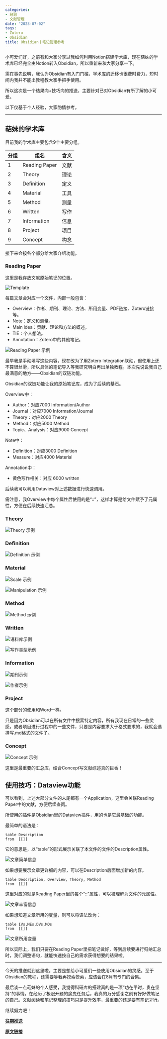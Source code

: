 ```yaml
---
categories:
- 经验
- 文献管理
date: "2023-07-02"
tags:
- Zotero
- Obsidian
title: Obsidian丨笔记管理参考
---
```


小可爱们好，之前有和大家分享过我如何利用Notion搭建学术库，现在萜妹的学术库已经完全由Notion转入Obsidian，所以重新来和大家分享一下。

<!--more-->

需在事先说明，我认为Obsidian有入门门槛，学术库的迁移也很费时费力，短时间内我并不能出教程教大家手把手使用。

所以这次是一个结果向+技巧向的推送，主要针对已对Obsidian有所了解的小可爱。

以下仅基于个人经验，大家酌情参考。

---


## 萜妹的学术库

目前我的学术库主要包含9个主要分组。

| 分组 | 组名          | 含义 |
| ---- | ------------- | ---- |
| 1    | Reading Paper | 文献 |
| 2    | Theory        | 理论 |
| 3    | Definition    | 定义 |
| 4    | Material      | 工具 |
| 5    | Method        | 测量 |
| 6    | Written       | 写作 |
| 7    | Information   | 信息 |
| 8    | Project       | 项目 |
| 9    | Concept       | 构念 |

接下来会按各个部分给大家介绍功能。

### Reading Paper

这里是我存放文献原始笔记的位置。

![Template](https://tie-1315290370.cos.ap-beijing.myqcloud.com/Paper/bd09b92e610cbd2d94c10532715980d0_5651fec7-511d-4c07-9b1d-5db3c822c7a3.png)

每篇文章会对应一个文件，内部一般包含：
- Overview：作者、期刊、理论、方法、所用变量、PDF链接、Zotero链接等。
- Note：定义和测量。
- Main idea：贡献、理论和方法的概述。
- TIE：个人想法。
- Annotation：Zotero中的其他笔记。

![Reading Paper 示例](https://tie-1315290370.cos.ap-beijing.myqcloud.com/Paper/20230702203309.png)

最早我是手动填写这些内容，现在改为了用Zotero Integration联动，但使用上还不算很丝滑，所以具体的笔记导入等我研究明白再出单独教程。本次先说说我自己最满意的地方——Obsidian的双链功能。

Obsidian的双链功能让我的原始笔记库，成为了后续的基石。

Overview中：
- Author：对应7000 Information/Author
- Journal：对应7000 Information/Journal
- Theory：对应2000 Theory
- Method：对应5000 Method
- Topic、Analysis：对应9000 Concept

Note中：
- Definition：对应3000 Definition
- Measure：对应4000 Material

Annotation中：
- 黄色写作相关：对应 6000 written

后续我可以利用Dataview对上述数据进行快速调用。

需注意，我Overview中每个属性后使用的是“::”，这样才算是给文件赋予了元属性，方便在后续快速汇总。

### Theory

![Theory 示例](https://tie-1315290370.cos.ap-beijing.myqcloud.com/Paper/20230702212121.png)

### Definition  

![Definition 示例](https://tie-1315290370.cos.ap-beijing.myqcloud.com/Paper/7d87497b-a1e0-4987-a2bb-2ab145ff4c28.png)


### Material
![Scale 示例](https://tie-1315290370.cos.ap-beijing.myqcloud.com/Paper/59fd0885-dcf7-449b-9c51-e1438c2b7088.png)


![Manipulation 示例](https://tie-1315290370.cos.ap-beijing.myqcloud.com/Paper/2504f276-9b6b-401c-a2a9-41b226d993d7.png)

### Method
![Method 示例](https://tie-1315290370.cos.ap-beijing.myqcloud.com/Paper/9acdf6e7-1e16-4e56-ad89-268210bac112.png)


### Written

![语料库示例](https://tie-1315290370.cos.ap-beijing.myqcloud.com/Paper/755880f3-ca67-4287-b1e3-ec3c3926153e.png)


![写作类型示例](https://tie-1315290370.cos.ap-beijing.myqcloud.com/Paper/391eb36b-da6a-4f99-84b2-4ed80bda1a56.png)


### Information

![期刊示例](https://tie-1315290370.cos.ap-beijing.myqcloud.com/Paper/31eff2af-32ad-4132-940f-924a5d0b7604.png)

![作者示例](https://tie-1315290370.cos.ap-beijing.myqcloud.com/Paper/6e82f32e-74a9-44aa-84ff-eddfd7dd41c8.png)

### Project

这个部分的使用和Word一样。

只是因为Obsidian可以在所有文件中搜索特定内容，所有我现在日常的一些灵感，或者项目进行过程中的一些文件，只要是内容要求大于格式要求的，我就会选择写.md格式的文件了。

### Concept

![Concept 示例](https://tie-1315290370.cos.ap-beijing.myqcloud.com/Paper/960fd50c-8b1a-4d85-ad60-ea42ed06305e.png)

这里是最重要的汇总库，结合Concept写文献综述真的巨香！

## 使用技巧：Dataview功能

可以看到，上述大部分文件的末尾都有一个Application，这里会关联Reading Paper中的文献，方便后续查阅。

所使用的插件是Obsidian里的Dataview插件，用的也是它最基础的功能。

最简单的语法是：

```dataview 
table Description
from  [[]]
```

它的意思是，以“table”的形式展示关联了本文件的文件的Description属性。

![文章简单信息](https://tie-1315290370.cos.ap-beijing.myqcloud.com/Paper/aad2787e-e465-4dfe-aefd-9ff2a0a66d3a.png)



如果想要展示文章更详细的内容，可以在Description后面增加新的内容。

```dataview 
table Description, Overview, Theory, Method
from  [[]]
```
这里对应的就是Reading Paper里的每个“::”属性，可以被理解为文件的元属性。

![文章丰富信息](https://tie-1315290370.cos.ap-beijing.myqcloud.com/Paper/5a56defc-3bff-4714-bf3b-d9a5502c81d6.png)

如果想知道文章所用的变量，则可以将语法改为：
```dataview 
table IVs,MEs,DVs,MOs
from  [[]]
```

![文章所用变量](https://tie-1315290370.cos.ap-beijing.myqcloud.com/Paper/e7c78f6d-1467-4899-8893-12bd16571249.png)

所以实际上，我们只要在Reading Paper里把笔记做好，等到后续要进行归纳汇总时，我们调整语句，就能快速按自己的需求获得想要的结果啦。

---
今天的推送就到这里啦。主要是想给小可爱们一些使用Obsidian的灵感。至于Obsidian的教程，还需要等我再摸索摸索，应该会在8月有专门的合集。

最后谈一点萜妹的个人感受，我觉得科研库的搭建真的是一项“功在平时，贵在坚持”的事情。在经历了极限开题的魔鬼任务后，我真的万分感谢之前有好好做笔记的自己。文献阅读和笔记整理的技巧只是提升效率，最重要的还是要有笔记才行。

继续努力吧！

[**往期推送**](https://mp.weixin.qq.com/s?__biz=MzIwMDk1OTM2OQ==&mid=2247488061&idx=1&sn=263c0515643b654b4e48872ec32c1fff&chksm=96f466dba183efcd3c375c7ed27271fa935ddcbdb7f25974c3b3c60ad8da454c6e6839603f97&token=1747323943&lang=zh_CN#rd)

[**原文链接**](https://mp.weixin.qq.com/s?__biz=MzIwMDk1OTM2OQ==&mid=2247488266&idx=1&sn=0d169d6f487335831266b2cf90b7fc44&chksm=96f467eca183eefa31b1ff3e2e14c1802869331438baa53102bb332eda8c2a5a3664cd32a21f&token=1130884878&lang=zh_CN#rd)